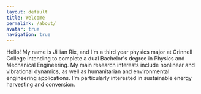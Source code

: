 ```yaml
---
layout: default
title: Welcome
permalink: /about/
avatar: true
navigation: true
---
```

Hello! My name is Jillian Rix, and I'm a third year physics major at Grinnell College intending to complete a dual Bachelor's degree in Physics and Mechanical Engineering. My main research interests include nonlinear and vibrational dynamics, as well as humanitarian and environmental engineering applications. I'm particularly interested in sustainable energy harvesting and conversion.
